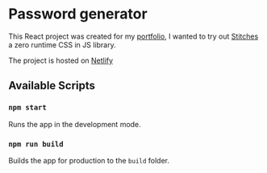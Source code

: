# Password generator

This React project was created for my [portfolio](https://henrikmundtmilo.dk/), I wanted to try out [Stitches](https://stitches.dev/docs/styling) a zero runtime CSS in JS library.

The project is hosted on [Netlify](https://frabjous-torte-eadfe9.netlify.app/)

## Available Scripts

### `npm start`

Runs the app in the development mode.

### `npm run build`

Builds the app for production to the `build` folder.
